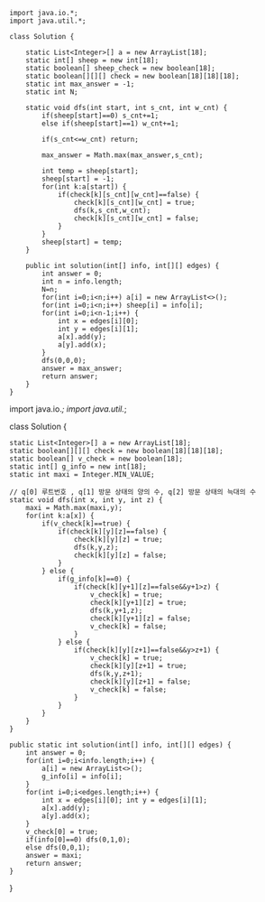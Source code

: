 ```
import java.io.*;
import java.util.*;

class Solution {
    
    static List<Integer>[] a = new ArrayList[18];
    static int[] sheep = new int[18];
    static boolean[] sheep_check = new boolean[18];
    static boolean[][][] check = new boolean[18][18][18];
    static int max_answer = -1;
    static int N;
    
    static void dfs(int start, int s_cnt, int w_cnt) {
        if(sheep[start]==0) s_cnt+=1;
        else if(sheep[start]==1) w_cnt+=1;
        
        if(s_cnt<=w_cnt) return;
        
        max_answer = Math.max(max_answer,s_cnt);
        
        int temp = sheep[start];
        sheep[start] = -1;
        for(int k:a[start]) {
            if(check[k][s_cnt][w_cnt]==false) {
                check[k][s_cnt][w_cnt] = true;
                dfs(k,s_cnt,w_cnt);
                check[k][s_cnt][w_cnt] = false;
            }
        }
        sheep[start] = temp;
    }
    
    public int solution(int[] info, int[][] edges) {
        int answer = 0;
        int n = info.length;
        N=n;
        for(int i=0;i<n;i++) a[i] = new ArrayList<>();
        for(int i=0;i<n;i++) sheep[i] = info[i];
        for(int i=0;i<n-1;i++) {
            int x = edges[i][0];
            int y = edges[i][1];
            a[x].add(y);
            a[y].add(x);
        }
        dfs(0,0,0);
        answer = max_answer;
        return answer;
    }
}
```
import java.io.*;
import java.util.*;

class Solution {
    
    static List<Integer>[] a = new ArrayList[18];
    static boolean[][][] check = new boolean[18][18][18];
    static boolean[] v_check = new boolean[18];
    static int[] g_info = new int[18];
    static int maxi = Integer.MIN_VALUE;
    
    // q[0] 루트번호 , q[1] 방문 상태의 양의 수, q[2] 방문 상태의 늑대의 수
    static void dfs(int x, int y, int z) {
        maxi = Math.max(maxi,y);
        for(int k:a[x]) {
            if(v_check[k]==true) {
                if(check[k][y][z]==false) {
                    check[k][y][z] = true;
                    dfs(k,y,z);
                    check[k][y][z] = false;
                }
            } else {
                if(g_info[k]==0) {
                    if(check[k][y+1][z]==false&&y+1>z) {
                        v_check[k] = true;
                        check[k][y+1][z] = true;
                        dfs(k,y+1,z);
                        check[k][y+1][z] = false;
                        v_check[k] = false;
                    }
                } else {
                    if(check[k][y][z+1]==false&&y>z+1) {
                        v_check[k] = true;
                        check[k][y][z+1] = true;
                        dfs(k,y,z+1);
                        check[k][y][z+1] = false;
                        v_check[k] = false;
                    }
                }    
            }
        }
    }
    
    public static int solution(int[] info, int[][] edges) {
        int answer = 0;
        for(int i=0;i<info.length;i++) {
            a[i] = new ArrayList<>();
            g_info[i] = info[i];
        }
        for(int i=0;i<edges.length;i++) {
            int x = edges[i][0]; int y = edges[i][1];
            a[x].add(y);
            a[y].add(x);
        }
        v_check[0] = true;
        if(info[0]==0) dfs(0,1,0);
        else dfs(0,0,1);
        answer = maxi;
        return answer;
    }
}